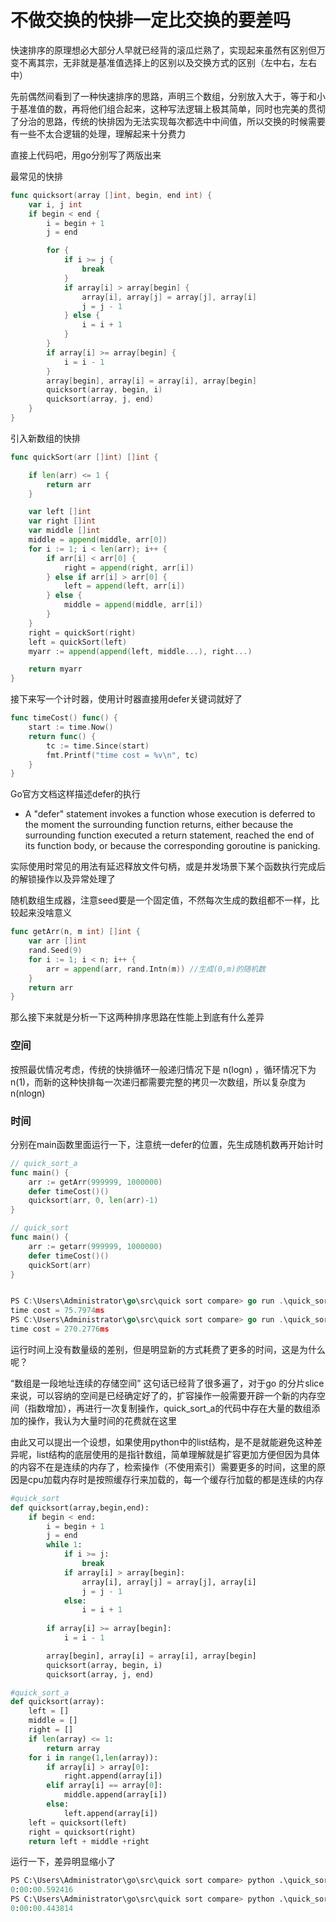# 不做交换的快排一定比交换的要差吗


快速排序的原理想必大部分人早就已经背的滚瓜烂熟了，实现起来虽然有区别但万变不离其宗，无非就是基准值选择上的区别以及交换方式的区别（左中右，左右中）

先前偶然间看到了一种快速排序的思路，声明三个数组，分别放入大于，等于和小于基准值的数，再将他们组合起来，这种写法逻辑上极其简单，同时也完美的贯彻了分治的思路，传统的快排因为无法实现每次都选中中间值，所以交换的时候需要有一些不太合逻辑的处理，理解起来十分费力

直接上代码吧，用go分别写了两版出来

最常见的快排
``` go
func quicksort(array []int, begin, end int) {
	var i, j int
	if begin < end {
		i = begin + 1 
		j = end       

		for {
			if i >= j {
				break
			}
			if array[i] > array[begin] {
				array[i], array[j] = array[j], array[i]
				j = j - 1
			} else {
				i = i + 1
			}
		}
		if array[i] >= array[begin] { 
			i = i - 1
		}
		array[begin], array[i] = array[i], array[begin]
		quicksort(array, begin, i)
		quicksort(array, j, end)
	}
}
```

引入新数组的快排
``` go
func quickSort(arr []int) []int {

	if len(arr) <= 1 {
		return arr
	}

	var left []int
	var right []int
	var middle []int
	middle = append(middle, arr[0])
	for i := 1; i < len(arr); i++ {
		if arr[i] < arr[0] {
			right = append(right, arr[i])
		} else if arr[i] > arr[0] {
			left = append(left, arr[i])
		} else {
			middle = append(middle, arr[i])
		}
	}
	right = quickSort(right)
	left = quickSort(left)
	myarr := append(append(left, middle...), right...)

	return myarr
}
```
接下来写一个计时器，使用计时器直接用defer关键词就好了

``` go
func timeCost() func() {
	start := time.Now()
	return func() {
		tc := time.Since(start)
		fmt.Printf("time cost = %v\n", tc)
	}
}
```

Go官方文档这样描述defer的执行
- A "defer" statement invokes a function whose execution is deferred to the moment the surrounding function returns, either because the surrounding function executed a return statement, reached the end of its function body, or because the corresponding goroutine is panicking.

实际使用时常见的用法有延迟释放文件句柄，或是并发场景下某个函数执行完成后的解锁操作以及异常处理了



随机数组生成器，注意seed要是一个固定值，不然每次生成的数组都不一样，比较起来没啥意义
``` go
func getArr(n, m int) []int {
	var arr []int
	rand.Seed(9)
	for i := 1; i < n; i++ {
		arr = append(arr, rand.Intn(m)) //生成(0,m)的随机数
	}
	return arr
}
```


那么接下来就是分析一下这两种排序思路在性能上到底有什么差异

### 空间
按照最优情况考虑，传统的快排循环一般递归情况下是 n(logn) ，循环情况下为 n(1)，而新的这种快排每一次递归都需要完整的拷贝一次数组，所以复杂度为 n(nlogn)

### 时间

分别在main函数里面运行一下，注意统一defer的位置，先生成随机数再开始计时
``` go
// quick_sort_a
func main() {
	arr := getArr(999999, 1000000)
	defer timeCost()()
	quicksort(arr, 0, len(arr)-1)
}

// quick_sort
func main() {
	arr := getarr(999999, 1000000)
	defer timeCost()()
	quickSort(arr)
}


PS C:\Users\Administrator\go\src\quick sort compare> go run .\quick_sort_a.go
time cost = 75.7974ms
PS C:\Users\Administrator\go\src\quick sort compare> go run .\quick_sort.go  
time cost = 270.2776ms
```
运行时间上没有数量级的差别，但是明显新的方式耗费了更多的时间，这是为什么呢？

“数组是一段地址连续的存储空间”  这句话已经背了很多遍了，对于go 的分片slice来说，可以容纳的空间是已经确定好了的，扩容操作一般需要开辟一个新的内存空间（指数增加），再进行一次复制操作，quick_sort_a的代码中存在大量的数组添加的操作，我认为大量时间的花费就在这里

由此又可以提出一个设想，如果使用python中的list结构，是不是就能避免这种差异呢，list结构的底层使用的是指针数组，简单理解就是扩容更加方便但因为具体的内容不在是连续的内存了，检索操作（不使用索引）需要更多的时间，这里的原因是cpu加载内存时是按照缓存行来加载的，每一个缓存行加载的都是连续的内存

``` python
#quick_sort
def quicksort(array,begin,end):
	if begin < end:
		i = begin + 1 
		j = end  
		while 1:
			if i >= j:
				break
			if array[i] > array[begin]:
				array[i], array[j] = array[j], array[i]
				j = j - 1
			else:
				i = i + 1
			
		if array[i] >= array[begin]:
			i = i - 1

		array[begin], array[i] = array[i], array[begin]
		quicksort(array, begin, i)
		quicksort(array, j, end)
```

``` python
#quick_sort_a
def quicksort(array):
    left = []
    middle = []
    right = []
    if len(array) <= 1:
        return array
    for i in range(1,len(array)):
        if array[i] > array[0]:
            right.append(array[i])
        elif array[i] == array[0]:
            middle.append(array[i])
        else:
            left.append(array[i])
    left = quicksort(left)
    right = quicksort(right)
    return left + middle +right
```
运行一下，差异明显缩小了

``` python
PS C:\Users\Administrator\go\src\quick sort compare> python .\quick_sort.py
0:00:00.592416
PS C:\Users\Administrator\go\src\quick sort compare> python .\quick_sort_a.py
0:00:00.443814
```
